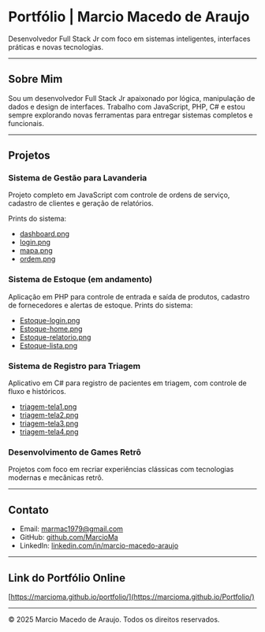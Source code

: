 # Portfólio | Marcio Macedo de Araujo

Desenvolvedor Full Stack Jr com foco em sistemas inteligentes, interfaces práticas e novas tecnologias.

---

## Sobre Mim

Sou um desenvolvedor Full Stack Jr apaixonado por lógica, manipulação de dados e design de interfaces. Trabalho com JavaScript, PHP, C# e estou sempre explorando novas ferramentas para entregar sistemas completos e funcionais.

---

## Projetos

### Sistema de Gestão para Lavanderia
Projeto completo em JavaScript com controle de ordens de serviço, cadastro de clientes e geração de relatórios.

Prints do sistema:

- [dashboard.png](img/Dashboard.png)
- [login.png](img/Login.png)
- [mapa.png](img/Mapa.png)
- [ordem.png](img/Ordem.png)


### Sistema de Estoque (em andamento)
Aplicação em PHP para controle de entrada e saída de produtos, cadastro de fornecedores e alertas de estoque.
Prints do sistema:

- [Estoque-login.png](img/Estoque-login.png)
- [Estoque-home.png](img/Estoque-home.png)
- [Estoque-relatorio.png](img/Estoque-relatorio.png)
- [Estoque-lista.png](img/Estoque-lista.png)

### Sistema de Registro para Triagem
Aplicativo em C# para registro de pacientes em triagem, com controle de fluxo e históricos.
- [triagem-tela1.png](img/triagem-tela1.png)
- [triagem-tela2.png](img/triagem-tela2.png)
- [triagem-tela3.png](img/triagem-tela3.png)
- [triagem-tela4.png](img/triagem-tela4.png)

### Desenvolvimento de Games Retrô
Projetos com foco em recriar experiências clássicas com tecnologias modernas e mecânicas retrô.

---

## Contato

- Email: [marmac1979@gmail.com](mailto:marmac1979@gmail.com)  
- GitHub: [github.com/MarcioMa](https://github.com/MarcioMa)  
- LinkedIn: [linkedin.com/in/marcio-macedo-araujo](https://www.linkedin.com/in/marcio-macedo-araujo-6b87a4189/)

---

## Link do Portfólio Online

[https://marcioma.github.io/portfolio/](https://marcioma.github.io/Portfolio/)

---

&copy; 2025 Marcio Macedo de Araujo. Todos os direitos reservados.
